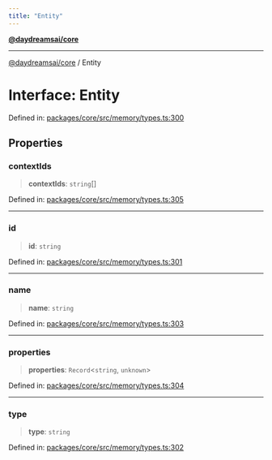 ```yaml
---
title: "Entity"
---
```


[**@daydreamsai/core**](./api-reference.md)

***

[@daydreamsai/core](./api-reference.md) / Entity

# Interface: Entity

Defined in: [packages/core/src/memory/types.ts:300](https://github.com/dojoengine/daydreams/blob/612e9304717c546d301f9cac8c204de734cac957/packages/core/src/memory/types.ts#L300)

## Properties

### contextIds

> **contextIds**: `string`[]

Defined in: [packages/core/src/memory/types.ts:305](https://github.com/dojoengine/daydreams/blob/612e9304717c546d301f9cac8c204de734cac957/packages/core/src/memory/types.ts#L305)

***

### id

> **id**: `string`

Defined in: [packages/core/src/memory/types.ts:301](https://github.com/dojoengine/daydreams/blob/612e9304717c546d301f9cac8c204de734cac957/packages/core/src/memory/types.ts#L301)

***

### name

> **name**: `string`

Defined in: [packages/core/src/memory/types.ts:303](https://github.com/dojoengine/daydreams/blob/612e9304717c546d301f9cac8c204de734cac957/packages/core/src/memory/types.ts#L303)

***

### properties

> **properties**: `Record`\<`string`, `unknown`\>

Defined in: [packages/core/src/memory/types.ts:304](https://github.com/dojoengine/daydreams/blob/612e9304717c546d301f9cac8c204de734cac957/packages/core/src/memory/types.ts#L304)

***

### type

> **type**: `string`

Defined in: [packages/core/src/memory/types.ts:302](https://github.com/dojoengine/daydreams/blob/612e9304717c546d301f9cac8c204de734cac957/packages/core/src/memory/types.ts#L302)

